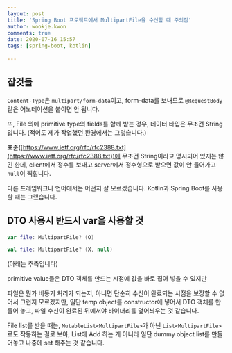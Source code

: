 ```yaml
---  
layout: post  
title: 'Spring Boot 프로젝트에서 MultipartFile을 수신할 때 주의점'  
author: wookje.kwon  
comments: true  
date: 2020-07-16 15:57  
tags: [spring-boot, kotlin]  
  
---  
```


## 잡것들

`Content-Type`은 `multipart/form-data`이고, form-data를 보내므로 `@RequestBody` 같은 어노테이션을 붙이면 안 됩니다.  

또, File 외에 primitive type의 fields를 함께 받는 경우, 데이터 타입은 무조건 String입니다. (적어도 제가 작업했던 환경에서는 그렇습니다.)  

표준([https://www.ietf.org/rfc/rfc2388.txt](https://www.ietf.org/rfc/rfc2388.txt))에 무조건 String이라고 명시되어 있지는 않긴 한데, client에서 정수를 보내고 server에서 정수형으로 받으면 값이 안 들어가고 `null`이 찍힙니다.  

다른 프레임워크나 언어에서는 어떤지 잘 모르겠습니다. Kotlin과 Spring Boot를 사용할 때는 그랬습니다.  

## DTO 사용시 반드시 var을 사용할 것

```kotlin
var file: MultipartFile? (O)

val file: MultipartFile? (X, null)
```

(아래는 추측입니다)

primitive value들은 DTO 객체를 만드는 시점에 값을 바로 집어 넣을 수 있지만  

파일은 뭔가 비동기 처리가 되는지, 아니면 단순히 수신이 완료되는 시점을 보장할 수 없어서 그런지 모르겠지만, 일단 temp object를 constructor에 넣어서 DTO 객체를 만들어 놓고, 파일 수신이 완료된 뒤에서야 바이너리를 덮어씌우는 것 같습니다.  

File list를 받을 때는, `MutableList<MultipartFile>`가 아닌 `List<MultipartFile>`로도 작동하는 걸로 보아, List에 Add 하는 게 아니라 일단 dummy object list를 만들어놓고 나중에 set 해주는 것 같습니다.  